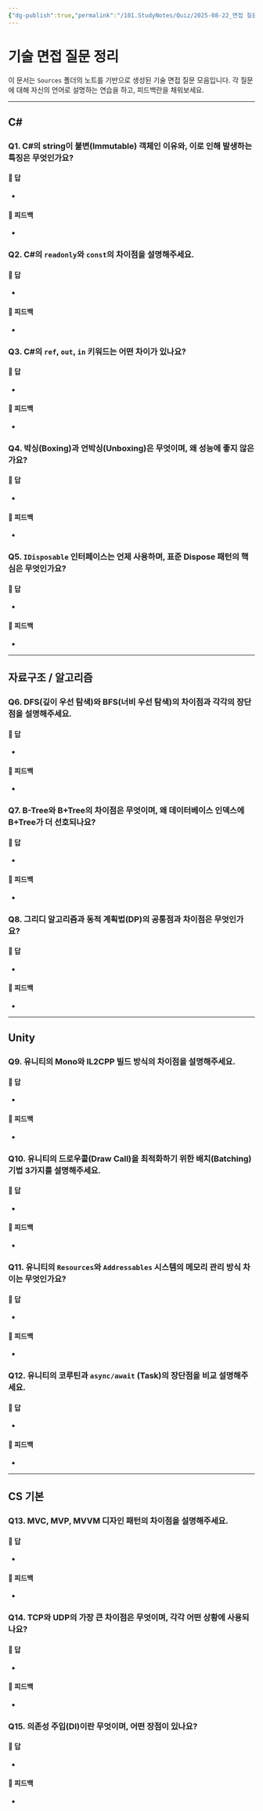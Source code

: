 ```yaml
---
{"dg-publish":true,"permalink":"/101.StudyNotes/Quiz/2025-08-22_면접 질문 정리/","noteIcon":"","updated":"2025-08-22T10:12:22.000+09:00"}
---
```


# 기술 면접 질문 정리

이 문서는 `Sources` 폴더의 노트를 기반으로 생성된 기술 면접 질문 모음입니다. 각 질문에 대해 자신의 언어로 설명하는 연습을 하고, 피드백란을 채워보세요.

---

## C#

### Q1. C#의 string이 불변(Immutable) 객체인 이유와, 이로 인해 발생하는 특징은 무엇인가요?
#### 📝 답
- 

#### 💬 피드백
- 

### Q2. C#의 `readonly`와 `const`의 차이점을 설명해주세요.
#### 📝 답
- 

#### 💬 피드백
- 

### Q3. C#의 `ref`, `out`, `in` 키워드는 어떤 차이가 있나요?
#### 📝 답
- 

#### 💬 피드백
- 

### Q4. 박싱(Boxing)과 언박싱(Unboxing)은 무엇이며, 왜 성능에 좋지 않은가요?
#### 📝 답
- 

#### 💬 피드백
- 

### Q5. `IDisposable` 인터페이스는 언제 사용하며, 표준 Dispose 패턴의 핵심은 무엇인가요?
#### 📝 답
- 

#### 💬 피드백
- 

---

## 자료구조 / 알고리즘

### Q6. DFS(깊이 우선 탐색)와 BFS(너비 우선 탐색)의 차이점과 각각의 장단점을 설명해주세요.
#### 📝 답
- 

#### 💬 피드백
- 

### Q7. B-Tree와 B+Tree의 차이점은 무엇이며, 왜 데이터베이스 인덱스에 B+Tree가 더 선호되나요?
#### 📝 답
- 

#### 💬 피드백
- 

### Q8. 그리디 알고리즘과 동적 계획법(DP)의 공통점과 차이점은 무엇인가요?
#### 📝 답
- 

#### 💬 피드백
- 

---

## Unity

### Q9. 유니티의 Mono와 IL2CPP 빌드 방식의 차이점을 설명해주세요.
#### 📝 답
- 

#### 💬 피드백
- 

### Q10. 유니티의 드로우콜(Draw Call)을 최적화하기 위한 배치(Batching) 기법 3가지를 설명해주세요.
#### 📝 답
- 

#### 💬 피드백
- 

### Q11. 유니티의 `Resources`와 `Addressables` 시스템의 메모리 관리 방식 차이는 무엇인가요?
#### 📝 답
- 

#### 💬 피드백
- 

### Q12. 유니티의 코루틴과 `async/await` (Task)의 장단점을 비교 설명해주세요.
#### 📝 답
- 

#### 💬 피드백
- 

---

## CS 기본

### Q13. MVC, MVP, MVVM 디자인 패턴의 차이점을 설명해주세요.
#### 📝 답
- 

#### 💬 피드백
- 

### Q14. TCP와 UDP의 가장 큰 차이점은 무엇이며, 각각 어떤 상황에 사용되나요?
#### 📝 답
- 

#### 💬 피드백
- 

### Q15. 의존성 주입(DI)이란 무엇이며, 어떤 장점이 있나요?
#### 📝 답
- 

#### 💬 피드백
- 
